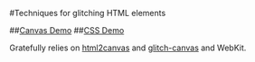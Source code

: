 #Techniques for glitching HTML elements

##[Canvas Demo](http://rawgit.com/DUQE/glitch/master/canvas.html)
##[CSS Demo](http://rawgit.com/DUQE/glitch/master/canvas.html)

Gratefully relies on [html2canvas](http://github.com/niklasvh/html2canvas) and [glitch-canvas](http://github.com/snorpey/glitch-canvas) and WebKit.
